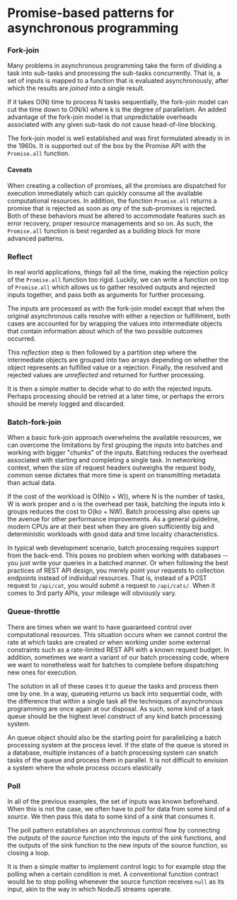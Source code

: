 # Promise-based patterns for asynchronous programming

### Fork-join

Many problems in asynchronous programming take the form of dividing a
task into sub-tasks and processing the sub-tasks concurrently. That is,
a set of inputs is mapped to a function that is evaluated
asynchronously, after which the results are *joined* into a single
result.

If it takes O(N) time to process N tasks sequentially, the fork-join
model can cut the time down to O(N/k) where k is the degree of
parallelism. An added advantage of the fork-join model is that
unpredictable overheads associated with any given sub-task do not cause
head-of-line blocking.

The fork-join model is well established and was first formulated already
in in the 1960s. It is supported out of the box by the Promise API with
the `Promise.all` function.

#### Caveats

When creating a collection of promises, all the promises are dispatched
for execution immediately which can quickly consume all the available
computational resources. In addition, the function `Promise.all` returns
a promise that is rejected as soon as *any* of the sub-promises is
rejected. Both of these behaviors must be altered to accommodate
features such as error recovery, proper resource managements and so on.
As such, the `Promise.all` function is best regarded as a building block
for more advanced patterns.

### Reflect

In real world applications, things fail all the time, making the
rejection policy of the `Promise.all` function too rigid. Luckily, we
can write a function on top of `Promise.all` which allows us to gather
resolved outputs and rejected inputs together, and pass both as
arguments for further processing.

The inputs are processed as with the fork-join model except that when
the original asynchronous calls resolve with either a rejection or
fulfillment, both cases are accounted for by wrapping the values into
intermediate objects that contain information about which of the two
possible outcomes occurred.

This *reflection* step is then followed by a partition step where the
intermediate objects are grouped into two arrays depending on whether the
object represents an fulfilled value or a rejection. Finally, the
resolved and rejected values are *unreflected* and returned for further
processing.

It is then a simple matter to decide what to do with the rejected
inputs. Perhaps processing should be retried at a later time, or perhaps
the errors should be merely logged and discarded.

### Batch-fork-join

When a basic fork-join approach overwhelms the available resources, we
can overcome the limitations by first grouping the inputs into batches
and working with bigger "chunks" of the inputs. Batching reduces the
overhead associated with starting and completing a single task. In
networking context, when the size of request headers outweighs the
request body, common sense dictates that more time is spent on
transmitting metadata than actual data.

If the cost of the workload is O(N(o + W)), where N is the number of
tasks, W is work proper and o is the overhead per task, batching the
inputs into k groups reduces the cost to O(ko + NW). Batch processing
also opens up the avenue for other performance improvements. As a
general guideline, modern CPUs are at their best when they are given
sufficiently big and deterministic workloads with good data and time
locality characteristics. 

In typical web development scenario, batch processing requires support
from the back-end. This poses no problem when working with databases --
you just write your queries in a batched manner. Or when following the
best practices of REST API design, you merely point your requests to
collection endpoints instead of individual resources. That is, instead
of a POST request to `/api/cat`, you would submit a request to
`/api/cats/`. When it comes to 3rd party APIs, your mileage will
obviously vary.

### Queue-throttle

There are times when we want to have guaranteed control over
computational resources. This situation occurs when we cannot control
the rate at which tasks are created or when working under some external
constraints such as a rate-limited REST API with a known request budget.
In addition, sometimes we want a variant of our batch processing code,
where we want to nonetheless wait for batches to complete before
dispatching new ones for execution.

The solution in all of these cases it to *queue* the tasks and process
them one by one. In a way, queueing returns us back into sequential
code, with the difference that within a single task all the techniques
of asynchronous programming are once again at our disposal. As such,
some kind of a task queue should be the highest level construct of any
kind batch processing system.

An queue object should also be the starting point for parallelizing a
batch processing system at the process level. If the state of the queue
is stored in a database, multiple instances of a batch processing system
can snatch tasks of the queue and process them in parallel. It is not
difficult to envision a system where the whole process occurs
elastically

### Poll

In all of the previous examples, the set of inputs was known beforehand.
When this is not the case, we often have to *poll* for data from some
kind of a *source*. We then pass this data to some kind of a *sink* that
consumes it.

The poll pattern establishes an asynchronous control flow by connecting
the outputs of the *source* function into the inputs of the *sink*
functions, and the outputs of the sink function to the new inputs of the
source function, so closing a loop.

It is then a simple matter to implement control logic to for example
stop the polling when a certain condition is met. A conventional
function contract would be to stop polling whenever the source function
receives `null` as its input, akin to the way in which NodeJS streams
operate.
